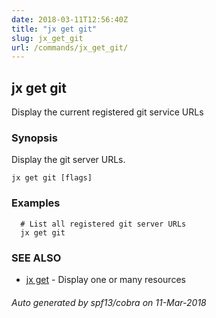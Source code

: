 ```yaml
---
date: 2018-03-11T12:56:40Z
title: "jx get git"
slug: jx_get_git
url: /commands/jx_get_git/
---
```

## jx get git

Display the current registered git service URLs

### Synopsis


Display the git server URLs.

```
jx get git [flags]
```

### Examples

```
  # List all registered git server URLs
  jx get git
```

### SEE ALSO
* [jx get](/commands/jx_get/)	 - Display one or many resources

###### Auto generated by spf13/cobra on 11-Mar-2018
